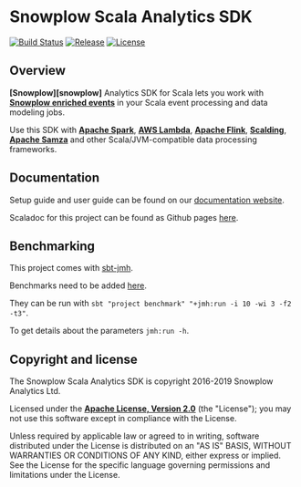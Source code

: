 # Snowplow Scala Analytics SDK

[![Build Status][travis-image]][travis]
[![Release][release-image]][releases]
[![License][license-image]][license]

## Overview

**[Snowplow][snowplow]** Analytics SDK for Scala lets you work with **[Snowplow enriched events][enriched-events]** in your Scala event processing and data modeling jobs.

Use this SDK with **[Apache Spark][spark]**, **[AWS Lambda][lambda]**, **[Apache Flink][flink]**, **[Scalding][scalding]**, **[Apache Samza][samza]** and other Scala/JVM-compatible data processing frameworks.

## Documentation

Setup guide and user guide can be found on our [documentation website](https://docs.snowplowanalytics.com/docs/modeling-your-data/analytics-sdk/analytics-sdk-scala/).

Scaladoc for this project can be found as Github pages [here][scala-doc].

## Benchmarking

This project comes with [sbt-jmh](https://github.com/ktoso/sbt-jmh).

Benchmarks need to be added [here](./benchmark/src/test/scala/com.snowplowanalytics.snowplow.analytics.scalasdk/benchmark/).

They can be run with `sbt "project benchmark" "+jmh:run -i 10 -wi 3 -f2 -t3"`.

To get details about the parameters `jmh:run -h`.

## Copyright and license

The Snowplow Scala Analytics SDK is copyright 2016-2019 Snowplow Analytics Ltd.

Licensed under the **[Apache License, Version 2.0][license]** (the "License");
you may not use this software except in compliance with the License.

Unless required by applicable law or agreed to in writing, software
distributed under the License is distributed on an "AS IS" BASIS,
WITHOUT WARRANTIES OR CONDITIONS OF ANY KIND, either express or implied.
See the License for the specific language governing permissions and
limitations under the License.

[travis-image]: https://travis-ci.org/snowplow/snowplow-scala-analytics-sdk.png?branch=master
[travis]: http://travis-ci.org/snowplow/snowplow-scala-analytics-sdk

[license-image]: http://img.shields.io/badge/license-Apache--2-blue.svg?style=flat
[license]: http://www.apache.org/licenses/LICENSE-2.0

[release-image]: http://img.shields.io/badge/release-3.2.0-blue.svg?style=flat
[releases]: https://github.com/snowplow/snowplow-scala-analytics-sdk/releases

[scala-doc]: http://snowplow.github.io/snowplow-scala-analytics-sdk/

[enriched-events]: https://docs.snowplowanalytics.com/docs/understanding-your-pipeline/canonical-event/

[spark]: http://spark.apache.org/
[lambda]: https://aws.amazon.com/lambda/
[flink]: https://flink.apache.org/
[scalding]: https://github.com/twitter/scalding
[samza]: http://samza.apache.org/
